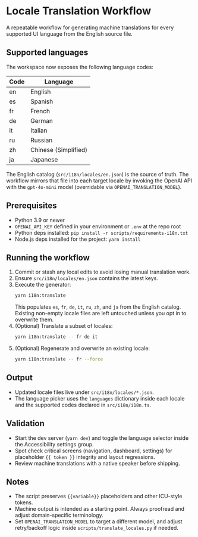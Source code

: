 # Locale Translation Workflow

A repeatable workflow for generating machine translations for every supported UI language from the English source file.

## Supported languages

The workspace now exposes the following language codes:

| Code | Language             |
| ---- | -------------------- |
| en   | English              |
| es   | Spanish              |
| fr   | French               |
| de   | German               |
| it   | Italian              |
| ru   | Russian              |
| zh   | Chinese (Simplified) |
| ja   | Japanese             |

The English catalog (`src/i18n/locales/en.json`) is the source of truth. The workflow mirrors that file into each target locale by invoking the OpenAI API with the `gpt-4o-mini` model (overridable via `OPENAI_TRANSLATION_MODEL`).

## Prerequisites

- Python 3.9 or newer
- `OPENAI_API_KEY` defined in your environment or `.env` at the repo root
- Python deps installed: `pip install -r scripts/requirements-i18n.txt`
- Node.js deps installed for the project: `yarn install`

## Running the workflow

1. Commit or stash any local edits to avoid losing manual translation work.
2. Ensure `src/i18n/locales/en.json` contains the latest keys.
3. Execute the generator:
   ```bash
   yarn i18n:translate
   ```
   This populates `es`, `fr`, `de`, `it`, `ru`, `zh`, and `ja` from the English catalog. Existing non-empty locale files are left untouched unless you opt in to overwrite them.
4. (Optional) Translate a subset of locales:
   ```bash
   yarn i18n:translate -- fr de it
   ```
5. (Optional) Regenerate and overwrite an existing locale:
   ```bash
   yarn i18n:translate -- fr --force
   ```

## Output

- Updated locale files live under `src/i18n/locales/*.json`.
- The language picker uses the `languages` dictionary inside each locale and the supported codes declared in `src/i18n/i18n.ts`.

## Validation

- Start the dev server (`yarn dev`) and toggle the language selector inside the Accessibility settings group.
- Spot check critical screens (navigation, dashboard, settings) for placeholder `{{ token }}` integrity and layout regressions.
- Review machine translations with a native speaker before shipping.

## Notes

- The script preserves `{{variable}}` placeholders and other ICU-style tokens.
- Machine output is intended as a starting point. Always proofread and adjust domain-specific terminology.
- Set `OPENAI_TRANSLATION_MODEL` to target a different model, and adjust retry/backoff logic inside `scripts/translate_locales.py` if needed.
